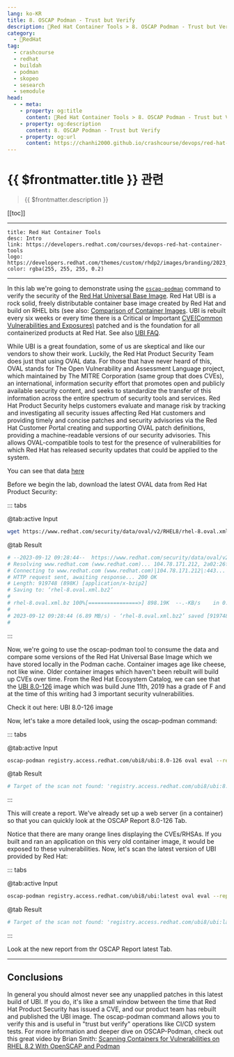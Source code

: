 ```yaml
---
lang: ko-KR
title: 8. OSCAP Podman - Trust but Verify
description: 🔺Red Hat Container Tools > 8. OSCAP Podman - Trust but Verify
category:
  - 🔺RedHat
tag: 
  - crashcourse
  - redhat
  - buildah
  - podman
  - skopeo
  - sesearch
  - semodule
head:
  - - meta:
    - property: og:title
      content: 🔺Red Hat Container Tools > 8. OSCAP Podman - Trust but Verify
    - property: og:description
      content: 8. OSCAP Podman - Trust but Verify
    - property: og:url
      content: https://chanhi2000.github.io/crashcourse/devops/red-hat-container-tools/08.html
---
```


# {{ $frontmatter.title }} 관련

> {{ $frontmatter.description }}

[[toc]]

---

```component VPCard
title: Red Hat Container Tools
desc: Intro
link: https://developers.redhat.com/courses/devops-red-hat-container-tools
logo: https://developers.redhat.com/themes/custom/rhdp2/images/branding/2023_RHDLogo_black_text.svg
color: rgba(255, 255, 255, 0.2)
```

---

In this lab we're going to demonstrate using the [<FontIcon icon="iconfont icon-github" />`oscap-podman`](https://github.com/OpenSCAP/openscap/blob/master/utils/oscap-podman) command to verify the security of the [Red Hat Universal Base Image](https://www.redhat.com/en/blog/introducing-red-hat-universal-base-image). Red Hat UBI is a rock solid, freely distributable container base image created by Red Hat and build on RHEL bits (see also: [Comparison of Container Images](http://crunchtools.com/comparison-linux-container-images/). UBI is rebuilt every six weeks or every time there is a Critical or Important [CVE(Common Vulnerabilities and Exposures)](https://www.redhat.com/en/topics/security/what-is-cve) patched and is the foundation for all containerized products at Red Hat. See also [UBI FAQ](https://developers.redhat.com/articles/ubi-faq).

While UBI is a great foundation, some of us are skeptical and like our vendors to show their work. Luckily, the Red Hat Product Security Team does just that using OVAL data. For those that have never heard of this, OVAL stands for The Open Vulnerability and Assessment Language project, which maintained by The MITRE Corporation (same group that does CVEs), an international, information security effort that promotes open and publicly available security content, and seeks to standardize the transfer of this information across the entire spectrum of security tools and services. Red Hat Product Security helps customers evaluate and manage risk by tracking and investigating all security issues affecting Red Hat customers and providing timely and concise patches and security advisories via the Red Hat Customer Portal creating and supporting OVAL patch definitions, providing a machine-readable versions of our security advisories. This allows OVAL-compatible tools to test for the presence of vulnerabilities for which Red Hat has released security updates that could be applied to the system.

You can see that data [here](https://www.redhat.com/security/data/oval/v2/RHEL8/)

Before we begin the lab, download the latest OVAL data from Red Hat Product Security:

::: tabs

@tab:active Input

```sh
wget https://www.redhat.com/security/data/oval/v2/RHEL8/rhel-8.oval.xml.bz2
```

@tab Result

```sh
# --2023-09-12 09:28:44--  https://www.redhat.com/security/data/oval/v2/RHEL8/rhel-8.oval.xml.bz2
# Resolving www.redhat.com (www.redhat.com)... 104.78.171.212, 2a02:26f0:fd00:e90::d44, 2a02:26f0:fd00:e8f::d44
# Connecting to www.redhat.com (www.redhat.com)|104.78.171.212|:443... connected.
# HTTP request sent, awaiting response... 200 OK
# Length: 919748 (898K) [application/x-bzip2]
# Saving to: ‘rhel-8.oval.xml.bz2’
# 
# rhel-8.oval.xml.bz 100%[================>] 898.19K  --.-KB/s    in 0.1s    
# 
# 2023-09-12 09:28:44 (6.89 MB/s) - ‘rhel-8.oval.xml.bz2’ saved [919748/919748]
# 
```

:::

Now, we're going to use the oscap-podman tool to consume the data and compare some versions of the Red Hat Universal Base Image which we have stored locally in the Podman cache. Container images age like cheese, not like wine. Older container images which haven't been rebuilt will build up CVEs over time. From the Red Hat Ecosystem Catalog, we can see that the [UBI 8.0-126](https://catalog.redhat.com/software/containers/ubi8/ubi/5c359854d70cc534b3a3784e?tag=8.0-126&push_date=1560882955000) image which was build June 11th, 2019 has a grade of F and at the time of this writing had 3 important security vulnerabilities.

Check it out here: UBI 8.0-126 image

Now, let's take a more detailed look, using the oscap-podman command:

::: tabs

@tab:active Input

```sh
oscap-podman registry.access.redhat.com/ubi8/ubi:8.0-126 oval eval --report ./html/ubi-8.0-126-report.html rhel-8.oval.xml.bz2
```

@tab Result

```sh
# Target of the scan not found: 'registry.access.redhat.com/ubi8/ubi:8.0-126'.
```

:::

This will create a report. We've already set up a web server (in a container) so that you can quickly look at the OSCAP Report 8.0-126 Tab.

Notice that there are many orange lines displaying the CVEs/RHSAs. If you built and ran an application on this very old container image, it would be exposed to these vulnerabilities. Now, let's scan the latest version of UBI provided by Red Hat:

::: tabs

@tab:active Input

```sh
oscap-podman registry.access.redhat.com/ubi8/ubi:latest oval eval --report ./html/ubi-latest-report.html rhel-8.oval.xml.bz2
```

@tab Result

```sh
# Target of the scan not found: 'registry.access.redhat.com/ubi8/ubi:latest'.
```

:::

Look at the new report from thr OSCAP Report latest Tab.

---

## Conclusions

In general you should almost never see any unapplied patches in this latest build of UBI. If you do, it's like a small window between the time that Red Hat Product Security has issued a CVE, and our product team has rebuilt and published the UBI image. The oscap-podman command allows you to verify this and is useful in "trust but verify" operations like CI/CD system tests. For more information and deeper dive on OSCAP-Podman, check out this great video by Brian Smith: [Scanning Containers for Vulnerabilities on RHEL 8.2 With OpenSCAP and Podman](https://www.youtube.com/watch?v=nQmIcK1vvYc)